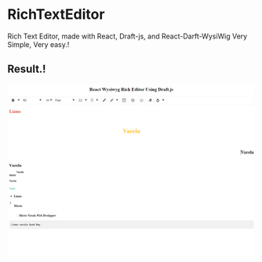 # RichTextEditor

Rich Text Editor, made with React, Draft-js, and React-Darft-WysiWig
Very Simple, Very easy.!

## Result.!
<img align="center" src="./src/assets/result.png" />
